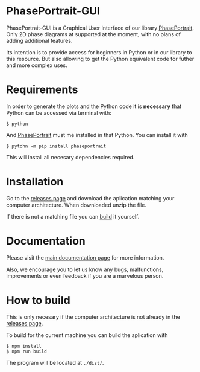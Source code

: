 # PhasePortrait-GUI

PhasePortrait-GUI is a Graphical User Interface of our library [PhasePortrait](https://github.com/phaseportrait/phaseportrait). Only 2D phase diagrams at supported at the moment, with no plans of adding additional features.

Its intention is to provide access for beginners in Python or in our library to this resource. But also allowing to get the Python equivalent code for futher and more complex uses.

# Requirements
In order to generate the plots and the Python code it is **necessary** that Python can be accessed via terminal with:
```
$ python
```
And [PhasePortrait](https://github.com/phaseportrait/phaseportrait) must me installed in that Python. You can install it with
```
$ pytohn -m pip install phaseportrait
```
This will install all necesary dependencies required.


# Installation
Go to the [releases page](https://github.com/phaseportrait/phaseportrait-gui/releases) and download the aplication matching your computer architecture. When downloaded unzip the file.

If there is not a matching file you can [build](#how-to-build) it yourself.

# Documentation
Please visit the   [main documentation page](https://phaseportrait.github.io/) for more information.

Also, we encourage you to let us know any bugs, malfunctions, improvements or even feedback if you are a marvelous person.


# How to build
This is only necesary if the computer architecture is not already in the [releases page](https://github.com/phaseportrait/phaseportrait-gui/releases).


To build for the current machine you can build the aplication with
```
$ npm install
$ npm run build
```
The program will be located at `./dist/`.
